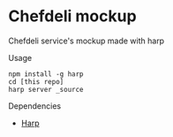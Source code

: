 # Chefdeli mockup

Chefdeli service's mockup made with harp

Usage

```
npm install -g harp
cd [this repo]
harp server _source
```

Dependencies

- [Harp](harpjs.com)
